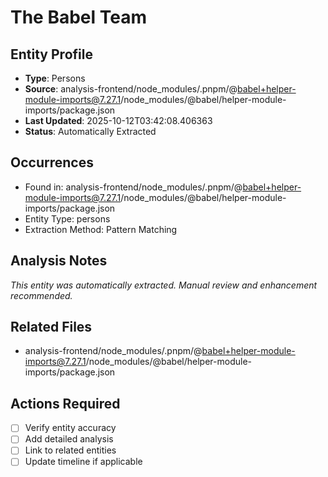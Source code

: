 # The Babel Team

## Entity Profile
- **Type**: Persons
- **Source**: analysis-frontend/node_modules/.pnpm/@babel+helper-module-imports@7.27.1/node_modules/@babel/helper-module-imports/package.json
- **Last Updated**: 2025-10-12T03:42:08.406363
- **Status**: Automatically Extracted

## Occurrences
- Found in: analysis-frontend/node_modules/.pnpm/@babel+helper-module-imports@7.27.1/node_modules/@babel/helper-module-imports/package.json
- Entity Type: persons
- Extraction Method: Pattern Matching

## Analysis Notes
*This entity was automatically extracted. Manual review and enhancement recommended.*

## Related Files
- analysis-frontend/node_modules/.pnpm/@babel+helper-module-imports@7.27.1/node_modules/@babel/helper-module-imports/package.json

## Actions Required
- [ ] Verify entity accuracy
- [ ] Add detailed analysis
- [ ] Link to related entities
- [ ] Update timeline if applicable
